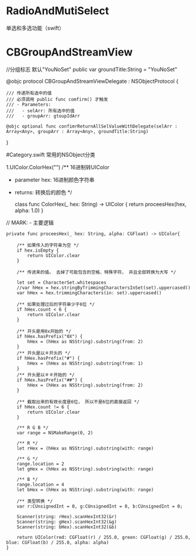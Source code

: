 # RadioAndMutiSelect
单选和多选功能（swift）

# CBGroupAndStreamView
 //分组标志  默认"YouNoSet"
 public var groundTitle:String = "YouNoSet"
 

 @objc protocol CBGroupAndStreamViewDelegate : NSObjectProtocol {

    /// 传递所有选中的值 
    /// 必须调用 public func comfirm() 才触发
    /// - Parameters:
    ///   - selArr: 所有选中的值
    ///   - groupArr: gtoupIdArr

    @objc optional func confimrReturnAllSelValueWithDelegate(selArr : Array<Any>, groupArr : Array<Any>, groundTitle:String)


}

#Category.swift 常用的NSObject分类

 1.UIColor.ColorHex("")
 /**
  16进制转UIColor
  - parameter hex: 16进制颜色字符串
  - returns: 转换后的颜色
  */
     
    class func ColorHex(_ hex: String) -> UIColor {
        return proceesHex(hex, alpha: 1.0)
     }
     
    
// MARK: - 主要逻辑

    private func proceesHex(_ hex: String, alpha: CGFloat) -> UIColor{
 
        /** 如果传入的字符串为空 */
        if hex.isEmpty {
            return UIColor.clear
        }

        /** 传进来的值。 去掉了可能包含的空格、特殊字符， 并且全部转换为大写 */

        let set = CharacterSet.whitespaces
        //var hHex = hex.stringByTrimmingCharactersInSet(set).uppercased()
        var hHex = hex.trimmingCharacters(in: set).uppercased()

        /** 如果处理过后的字符串少于6位 */
        if hHex.count < 6 {
            return UIColor.clear
        }

        /** 开头是用0x开始的 */
        if hHex.hasPrefix("0X") {
            hHex = (hHex as NSString).substring(from: 2)
        }
        /** 开头是以＃开头的 */
        if hHex.hasPrefix("#") {
            hHex = (hHex as NSString).substring(from: 1)
        }
        /** 开头是以＃＃开始的 */
        if hHex.hasPrefix("##") {
            hHex = (hHex as NSString).substring(from: 2)
        }

        /** 截取出来的有效长度是6位， 所以不是6位的直接返回 */
        if hHex.count != 6 {
            return UIColor.clear
        }

        /** R G B */
        var range = NSMakeRange(0, 2)

        /** R */
        let rHex = (hHex as NSString).substring(with: range)

        /** G */
        range.location = 2
        let gHex = (hHex as NSString).substring(with: range)

        /** B */
        range.location = 4
        let bHex = (hHex as NSString).substring(with: range)

        /** 类型转换 */
        var r:CUnsignedInt = 0, g:CUnsignedInt = 0, b:CUnsignedInt = 0;

        Scanner(string: rHex).scanHexInt32(&r)
        Scanner(string: gHex).scanHexInt32(&g)
        Scanner(string: bHex).scanHexInt32(&b)

        return UIColor(red: CGFloat(r) / 255.0, green: CGFloat(g) / 255.0, blue: CGFloat(b) / 255.0, alpha: alpha)
    }
